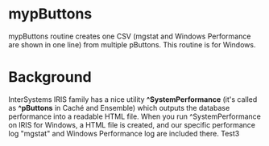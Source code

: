 # mypButtons
mypButtons routine creates one CSV (mgstat and Windows Performance are shown in one line) from multiple pButtons. This routine is for Windows.

# Background
InterSystems IRIS family has a nice utility **^SystemPerformance** (it's called as **^pButtons** in Caché and Ensemble) which outputs the database performance into a readable HTML file. When you run ^SystemPerformance on IRIS for Windows, a HTML file is created, and our specific performance log "mgstat" and Windows Performance log are included there. Test3
